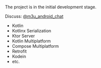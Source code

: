 The project is in the initial development stage.

Discuss: [@m3u_android_chat](https://t.me/m3u_android_chat)

- Kotlin
- Kotlinx Serialization
- Ktor Server
- Kotlin Multiplatform
- Compose Multiplatform
- Retrofit
- Kodein
- etc.